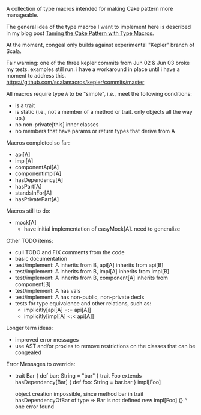 A collection of type macros intended for making Cake pattern more manageable.

The general idea of the type macros I want to implement here is described in my
blog post [Taming the Cake Pattern with Type
Macros](http://scabl.blogspot.com/2013/03/cbdi-2.html).

At the moment, congeal only builds against experimental "Kepler" branch of Scala.

Fair warning: one of the three kepler commits from Jun 02 & Jun 03 broke my
tests. examples still run. i have a workaround in place until i have a
moment to address this. https://github.com/scalamacros/kepler/commits/master

All macros require type `A` to be "simple", i.e., meet the following conditions:

  - is a trait
  - is static (i.e., not a member of a method or trait. only objects all the way up.)
  - no non-private[this] inner classes
  - no members that have params or return types that derive from A

Macros completed so far:
  - api[A]
  - impl[A]
  - componentApi[A]
  - componentImpl[A]
  - hasDependency[A]
  - hasPart[A]
  - standsInFor[A]
  - hasPrivatePart[A]

Macros still to do:
  - mock[A]
    - have initial implementation of easyMock[A]. need to generalize

Other TODO items:
  - cull TODO and FIX comments from the code
  - basic documentation
  - test/implement: A inherits from B, api[A] inherits from api[B]
  - test/implement: A inherits from B, impl[A] inherits from impl[B]
  - test/implement: A inherits from B, component[A] inherits from component[B]
  - test/implement: A has vals
  - test/implement: A has non-public, non-private decls
  - tests for type equivalence and other relations, such as:
    - implicitly[api[A] =:= api[A]]
    - implicitly[impl[A] <:< api[A]]

Longer term ideas:
  - improved error messages
  - use AST and/or proxies to remove restrictions on the classes that can be congealed

Error Messages to override:

  - trait Bar { def bar: String = "bar" }
    trait Foo extends hasDependency[Bar] { def foo: String = bar.bar }
    impl[Foo]

    object creation impossible, since method bar in trait hasDependencyOfBar of type => Bar is not defined
      new impl[Foo] {}
          ^
    one error found


